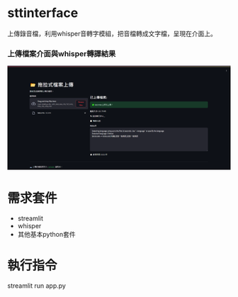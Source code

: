 # sttinterface
上傳錄音檔，利用whisper音轉字模組，把音檔轉成文字檔，呈現在介面上。

### 上傳檔案介面與whisper轉譯結果
![網站介面](images/demo.png)

# 需求套件
- streamlit
- whisper
- 其他基本python套件

# 執行指令
streamlit run app.py

